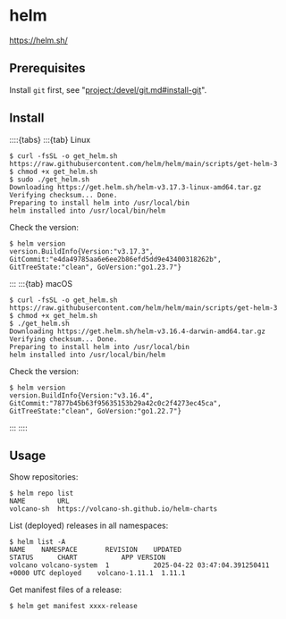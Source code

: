 # helm

<https://helm.sh/>

## Prerequisites

Install `git` first, see "<project:/devel/git.md#install-git>".

## Install

::::{tabs}
:::{tab} Linux

```console
$ curl -fsSL -o get_helm.sh https://raw.githubusercontent.com/helm/helm/main/scripts/get-helm-3
$ chmod +x get_helm.sh
$ sudo ./get_helm.sh
Downloading https://get.helm.sh/helm-v3.17.3-linux-amd64.tar.gz
Verifying checksum... Done.
Preparing to install helm into /usr/local/bin
helm installed into /usr/local/bin/helm
```

Check the version:

```console
$ helm version
version.BuildInfo{Version:"v3.17.3", GitCommit:"e4da49785aa6e6ee2b86efd5dd9e43400318262b", GitTreeState:"clean", GoVersion:"go1.23.7"}
```

:::
:::{tab} macOS

```console
$ curl -fsSL -o get_helm.sh https://raw.githubusercontent.com/helm/helm/main/scripts/get-helm-3
$ chmod +x get_helm.sh
$ ./get_helm.sh
Downloading https://get.helm.sh/helm-v3.16.4-darwin-amd64.tar.gz
Verifying checksum... Done.
Preparing to install helm into /usr/local/bin
helm installed into /usr/local/bin/helm
```

Check the version:

```console
$ helm version
version.BuildInfo{Version:"v3.16.4", GitCommit:"7877b45b63f95635153b29a42c0c2f4273ec45ca", GitTreeState:"clean", GoVersion:"go1.22.7"}
```

:::
::::

## Usage

Show repositories:

```console
$ helm repo list
NAME        URL                                     
volcano-sh  https://volcano-sh.github.io/helm-charts
```

List (deployed) releases in all namespaces:

```console
$ helm list -A
NAME    NAMESPACE       REVISION    UPDATED                                 STATUS      CHART           APP VERSION
volcano volcano-system  1           2025-04-22 03:47:04.391250411 +0000 UTC deployed    volcano-1.11.1  1.11.1
```

Get manifest files of a release:

```console
$ helm get manifest xxxx-release
```
